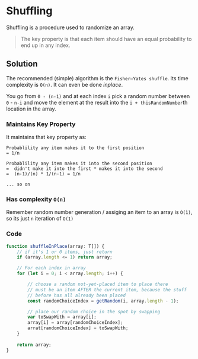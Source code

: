 # Shuffling

Shuffling is a procedure used to randomize an array. 

> The key property is that each item should have an equal probability to end up in any index.

## Solution 

The recommended (simple) algorithm is the `Fisher–Yates shuffle`. Its time complexity is `O(n)`. It can even be done *inplace*. 

You go from `0 - (n-1)` and at each index `i` pick a random number between `0` - `n-i` and move the element at the result into the `i + thisRandomNumber`th location in the array. 

### Maintains Key Property
It maintains that key property as: 

```
Probablility any item makes it to the first position
= 1/n

Probablility any item makes it into the second position 
=  didn't make it into the first * makes it into the second
=  (n-1)/(n) * 1/(n-1) = 1/n   

... so on
```
### Has complexity `O(n)`
Remember random number generation / assiging an item to an array is `O(1)`, so its just `n` iteration of `O(1)` 

### Code 

```ts
function shuffleInPlace(array: T[]) {
    // if it's 1 or 0 items, just return
    if (array.length <= 1) return array;

    // For each index in array
    for (let i = 0; i < array.length; i++) {

        // choose a random not-yet-placed item to place there
        // must be an item AFTER the current item, because the stuff
        // before has all already been placed
        const randomChoiceIndex = getRandom(i, array.length - 1);

        // place our random choice in the spot by swapping
        var toSwapWith = array[i];
        array[i] = array[randomChoiceIndex];
        arrat[randomChoiceIndex] = toSwapWith;
    }
    
    return array;
}
```
